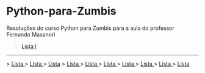 # Python-para-Zumbis
Resoluções do curso Python para Zumbis para a aula do professor Fernando Masanori


> <a href ="https://github.com/deborataira/Python-para-Zumbis/blob/main/Lista%20I.txt" >Lista I </a>
<hr>
> <a href ="https://github.com/DISPVAG/DISPVAG/tree/main/Projeto"> Lista </a>
> <a href ="https://github.com/DISPVAG/DISPVAG/tree/main/Projeto"> Lista </a>
> <a href ="https://github.com/DISPVAG/DISPVAG/tree/main/Projeto"> Lista</a>
> <a href ="https://github.com/DISPVAG/DISPVAG/tree/main/Projeto"> Lista </a>
> <a href ="https://github.com/DISPVAG/DISPVAG/tree/main/Projeto"> Lista </a>
> <a href ="https://github.com/DISPVAG/DISPVAG/tree/main/Projeto"> Lista </a>
> <a href ="https://github.com/DISPVAG/DISPVAG/tree/main/Projeto"> Lista </a>
> <a href ="https://github.com/DISPVAG/DISPVAG/tree/main/Projeto"> Lista </a>
> <a href ="https://github.com/DISPVAG/DISPVAG/tree/main/Projeto"> Lista </a>
> <a href ="https://github.com/DISPVAG/DISPVAG/tree/main/Projeto"> Lista </a>

